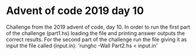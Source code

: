 # Advent of code 2019 day 10
Challenge from the 2019 advent of code, day 10. In order to run the first part of the challenge (part1.hs) loading the file and printing answer outputs the correct results. For the second part of the challenge run the file giving it as input the file called (input.in): 'runghc -Wall Part2.hs < input.in'
